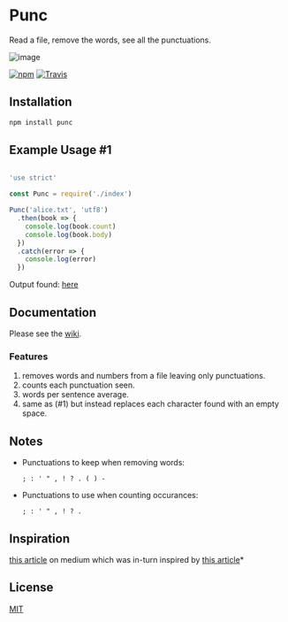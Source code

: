 # Punc
Read a file, remove the words, see all the punctuations.

![image](https://cloud.githubusercontent.com/assets/3915598/13369726/783be3d0-dc9c-11e5-846a-5f1ec6517966.png)

[![npm](https://img.shields.io/npm/v/punc.svg?style=flat-square)](https://badge.fury.io/js/punc)
[![Travis](https://img.shields.io/travis/sgnl/punc.svg?style=flat-square)](https://travis-ci.org/sgnl/punc)

## Installation
```bash
npm install punc
```

## Example Usage #1

```javascript

'use strict'

const Punc = require('./index')

Punc('alice.txt', 'utf8')
  .then(book => {
    console.log(book.count)
    console.log(book.body)
  })
  .catch(error => {
    console.log(error)
  })

```

Output found: [here][EXAMPLE_OUTPUT]

## Documentation
Please see the [wiki][WIKI].

### Features
  1. removes words and numbers from a file leaving only punctuations.
  1. counts each punctuation seen.
  1. words per sentence average.
  1. same as (#1) but instead replaces each character found with an empty space.

## Notes
  - Punctuations to keep when removing words:

    `; : ' " , ! ? . ( ) -`

  - Punctuations to use when counting occurances:

    `; : ' " , ! ? .`

## Inspiration
[this article][1] on medium which was in-turn inspired by [this article][2]*

## License
[MIT][LICENSE]

<!-- urls -->

[1]: https://medium.com/@neuroecology/punctuation-in-novels-8f316d542ec4#.6e7lvvwp8

[2]: http://www.c82.net/work/?id=347

[WIKI]: https://github.com/sgnl/punc/wiki/Usage

[EXAMPLE_OUTPUT]: https://gist.github.com/sgnl/cce4382fd9302515e838

[LICENSE]: https://github.com/sgnl/punc/blob/master/LICENSE

